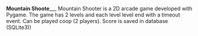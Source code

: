 ________Mountain Shoote___________
Mountain Shooter is a 2D arcade game developed with Pygame. 
The game has 2 levels and each level level end with a timeout event. 
Can be played coop (2 players). 
Score is saved in database (SQLite3))




